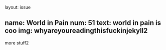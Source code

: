 
layout: issue

name: World in Pain
num: 51
text: world in pain is coo
img: whyareyoureadingthisfuckinjekyll2
---
more stuff2